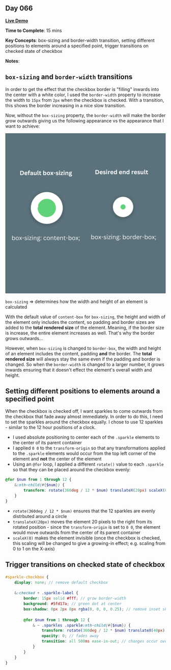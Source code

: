 ## Day 066

**<a href="https://css100.aniqa.dev#day-066">Live Demo</a>**

**Time to Complete**: 15 mins

**Key Concepts**: box-sizing and border-width transition, setting different positions to elements around a specified point, trigger transitions on checked state of checkbox

**Notes**:

## `box-sizing` and `border-width` transitions

In order to get the effect that the checkbox border is "filling" inwards into the center with a white color, I used the `border-width` property to increase the width to `15px` from `2px` when the checkbox is checked. With a transition, this shows the border increasing in a nice slow transition.

Now, without the `box-sizing` property, the `border-width` will make the border grow outwards giving us the following appearance vs the appearance that I want to achieve:

<img src="/entries/066/images/box-sizing.png">

`box-sizing` => determines how the width and height of an element is calculated

With the default value of `content-box` for `box-sizing`, the height and width of the element only includes the content, so padding and border sizes are added to the **total rendered size** of the element. Meaning, if the border size is increase, the entire element increases as well. That's why the border grows outwards...

However, when `box-sizing` is changed to `border-box`, the width and height of an element includes the content, padding **and** the border. The **total rendered size** will always stay the same even if the padding and border is changed. So when the `border-width` is changed to a larger number, it grows inwards ensuring that it doesn't effect the element's overall width and height.

## Setting different positions to elements around a specified point

When the checkbox is checked off, I want sparkles to come outwards from the checkbox that fade away almost immediately. In order to do this, I need to set the sparkles around the checkbox equally. I chose to use 12 sparkles - similar to the 12 hour positions of a clock.

- I used absolute positioning to center each of the `.sparkle` elements to the center of its parent container
- I applied `0 0` to the `transform-origin` so that any transformations applied to the `.sparkle` elements would occur from the top left corner of the element and **not** the center of the element
- Using an `@for` loop, I applied a different `rotate()` value to each `.sparkle` so that they can be placed around the checkbox evenly:

```scss
@for $num from 1 through 12 {
	&:nth-child(#{$num}) {
		transform: rotate(360deg / 12 * $num) translateX(20px) scaleX(0);
	}
}
```

- `rotate(360deg / 12 * $num)` ensures that the 12 sparkles are evenly distrbuted around a circle
- `translateX(20px)` moves the element 20 pixels to the right from its rotated position - since the `transform-origin` is set to `0 0`, the element would move outwards from the center of its parent container
- `scaleX(0)` makes the element invisible (once the checkbox is checked, this scaling will be changed to give a growing-in effect; e.g. scaling from 0 to 1 on the X-axis)

## Trigger transitions on checked state of checkbox

```scss
#sparkle-checkbox {
	display: none; // remove default checkbox

	&:checked + .sparkle-label {
		border: 15px solid #fff; // grow border-width
		background: #5fd17a; // green dot at center
		box-shadow: 0px 2px 8px rgba(0, 0, 0, 0.25); // remove inset shadow

		@for $num from 1 through 12 {
			& ~ .sparkles .sparkle:nth-child(#{$num}) {
				transform: rotate(360deg / 12 * $num) translateX(40px) scaleX(1); // grows outwards
				opacity: 0; // fades away
				transition: all 500ms ease-in-out; // changes occur over .5s
			}
		}
	}
}
```
